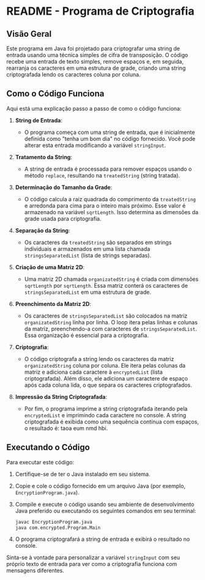 # README - Programa de Criptografia

## Visão Geral
Este programa em Java foi projetado para criptografar uma string de entrada usando uma técnica simples de cifra de transposição. O código recebe uma entrada de texto simples, remove espaços e, em seguida, rearranja os caracteres em uma estrutura de grade, criando uma string criptografada lendo os caracteres coluna por coluna.

## Como o Código Funciona
Aqui está uma explicação passo a passo de como o código funciona:

1. **String de Entrada**:
   - O programa começa com uma string de entrada, que é inicialmente definida como "tenha um bom dia" no código fornecido. Você pode alterar esta entrada modificando a variável `stringInput`.

2. **Tratamento da String**:
   - A string de entrada é processada para remover espaços usando o método `replace`, resultando na `treatedString` (string tratada).

3. **Determinação do Tamanho da Grade**:
   - O código calcula a raiz quadrada do comprimento da `treatedString` e arredonda para cima para o inteiro mais próximo. Esse valor é armazenado na variável `sqrtLength`. Isso determina as dimensões da grade usada para criptografia.

4. **Separação da String**:
   - Os caracteres da `treatedString` são separados em strings individuais e armazenados em uma lista chamada `stringsSeparatedList` (lista de strings separadas).

5. **Criação de uma Matriz 2D**:
   - Uma matriz 2D chamada `organizatedString` é criada com dimensões `sqrtLength` por `sqrtLength`. Essa matriz conterá os caracteres de `stringsSeparatedList` em uma estrutura de grade.

6. **Preenchimento da Matriz 2D**:
   - Os caracteres de `stringsSeparatedList` são colocados na matriz `organizatedString` linha por linha. O loop itera pelas linhas e colunas da matriz, preenchendo-a com caracteres de `stringsSeparatedList`. Essa organização é essencial para a criptografia.

7. **Criptografia**:
   - O código criptografa a string lendo os caracteres da matriz `organizatedString` coluna por coluna. Ele itera pelas colunas da matriz e adiciona cada caractere à `encryptedList` (lista criptografada). Além disso, ele adiciona um caractere de espaço após cada coluna lida, o que separa os caracteres criptografados.

8. **Impressão da String Criptografada**:
   - Por fim, o programa imprime a string criptografada iterando pela `encryptedList` e imprimindo cada caractere no console. A string criptografada é exibida como uma sequência contínua com espaços, o resultado é: taoa eum nmd hbi.

## Executando o Código
Para executar este código:
1. Certifique-se de ter o Java instalado em seu sistema.
2. Copie e cole o código fornecido em um arquivo Java (por exemplo, `EncryptionProgram.java`).
3. Compile e execute o código usando seu ambiente de desenvolvimento Java preferido ou executando os seguintes comandos em seu terminal:

   ```bash
   javac EncryptionProgram.java
   java com.encrypted.Program.Main
   ```

4. O programa criptografará a string de entrada e exibirá o resultado no console.

Sinta-se à vontade para personalizar a variável `stringInput` com seu próprio texto de entrada para ver como a criptografia funciona com mensagens diferentes.
